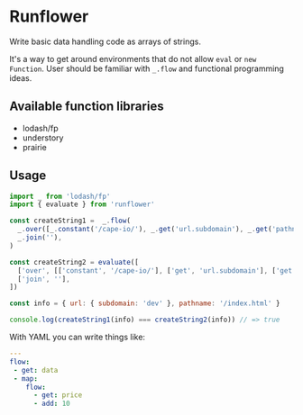 # Runflower

Write basic data handling code as arrays of strings.

It's a way to get around environments that do not allow `eval` or `new Function`. User should be familiar with `_.flow` and functional programming ideas.

## Available function libraries

* lodash/fp
* understory
* prairie

## Usage

```javascript
import _ from 'lodash/fp'
import { evaluate } from 'runflower'

const createString1 =  _.flow(
  _.over([_.constant('/cape-io/'), _.get('url.subdomain'), _.get('pathname')]),
  _.join(''),
)

const createString2 = evaluate([
  ['over', [['constant', '/cape-io/'], ['get', 'url.subdomain'], ['get', 'pathname']]],
  ['join', ''],
])

const info = { url: { subdomain: 'dev' }, pathname: '/index.html' }

console.log(createString1(info) === createString2(info)) // => true
```

With YAML you can write things like:

```yaml
---
flow:
 - get: data
 - map:
    flow:
      - get: price
      - add: 10
```
